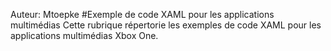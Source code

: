 Auteur&#58; Mtoepke
#Exemple de code XAML pour les applications multimédias
Cette rubrique répertorie les exemples de code XAML pour les applications multimédias Xbox One.


<!--HONumber=Jun16_HO4-->


